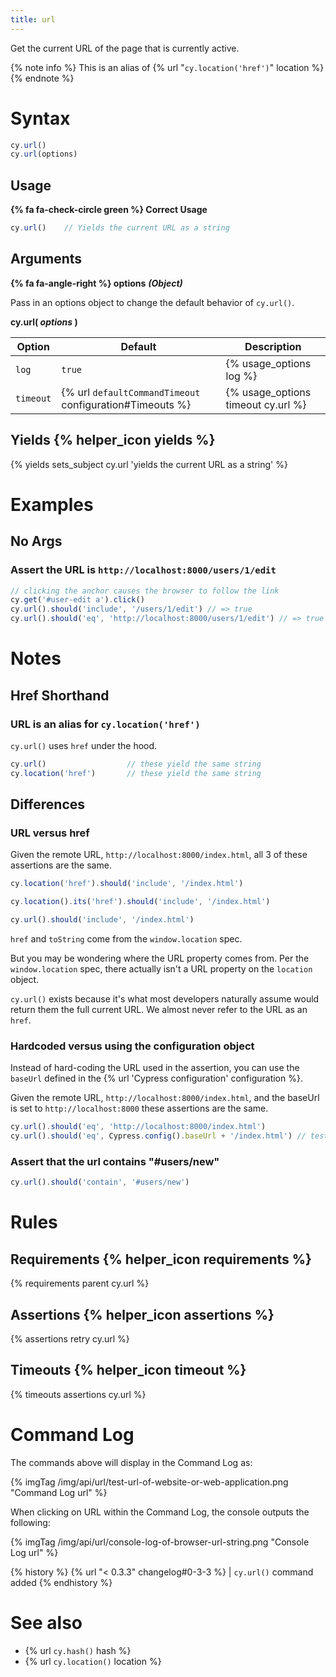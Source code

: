 ```yaml
---
title: url
---
```


Get the current URL of the page that is currently active.

{% note info %}
This is an alias of {% url "`cy.location('href')`" location %}
{% endnote %}

# Syntax

```javascript
cy.url()
cy.url(options)
```

## Usage

**{% fa fa-check-circle green %} Correct Usage**

```javascript
cy.url()    // Yields the current URL as a string
```

## Arguments

**{% fa fa-angle-right %} options** ***(Object)***

Pass in an options object to change the default behavior of `cy.url()`.

**cy.url( *options* )**

Option | Default | Description
--- | --- | ---
`log` | `true` | {% usage_options log %}
`timeout` | {% url `defaultCommandTimeout` configuration#Timeouts %} | {% usage_options timeout cy.url %}

## Yields {% helper_icon yields %}

{% yields sets_subject cy.url 'yields the current URL as a string' %}

# Examples

## No Args

### Assert the URL is `http://localhost:8000/users/1/edit`

```javascript
// clicking the anchor causes the browser to follow the link
cy.get('#user-edit a').click()
cy.url().should('include', '/users/1/edit') // => true
cy.url().should('eq', 'http://localhost:8000/users/1/edit') // => true
```

# Notes

## Href Shorthand

### URL is an alias for `cy.location('href')`

`cy.url()` uses `href` under the hood.

```javascript
cy.url()                  // these yield the same string
cy.location('href')       // these yield the same string
```

## Differences

### URL versus href

Given the remote URL, `http://localhost:8000/index.html`, all 3 of these assertions are the same.

```javascript
cy.location('href').should('include', '/index.html')

cy.location().its('href').should('include', '/index.html')

cy.url().should('include', '/index.html')
```

`href` and `toString` come from the `window.location` spec.

But you may be wondering where the URL property comes from.  Per the `window.location` spec, there actually isn't a URL property on the `location` object.

`cy.url()` exists because it's what most developers naturally assume would return them the full current URL.  We almost never refer to the URL as an `href`.

### Hardcoded versus using the configuration object

Instead of hard-coding the URL used in the assertion, you can use the `baseUrl` defined in the {% url 'Cypress configuration' configuration %}.

Given the remote URL, `http://localhost:8000/index.html`, and the baseUrl is set to `http://localhost:8000` these assertions are the same.

```javascript
cy.url().should('eq', 'http://localhost:8000/index.html')
cy.url().should('eq', Cypress.config().baseUrl + '/index.html') // tests won't fail in case the port changes
```

### Assert that the url contains "#users/new"

```javascript
cy.url().should('contain', '#users/new')
```

# Rules

## Requirements {% helper_icon requirements %}

{% requirements parent cy.url %}

## Assertions {% helper_icon assertions %}

{% assertions retry cy.url %}

## Timeouts {% helper_icon timeout %}

{% timeouts assertions cy.url %}

# Command Log

The commands above will display in the Command Log as:

{% imgTag /img/api/url/test-url-of-website-or-web-application.png "Command Log url" %}

When clicking on URL within the Command Log, the console outputs the following:

{% imgTag /img/api/url/console-log-of-browser-url-string.png "Console Log url" %}

{% history %}
{% url "< 0.3.3" changelog#0-3-3 %} | `cy.url()` command added
{% endhistory %}

# See also

- {% url `cy.hash()` hash %}
- {% url `cy.location()` location %}
